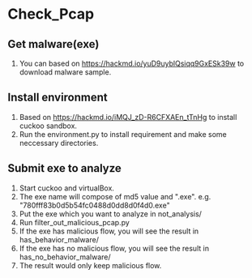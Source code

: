# Check_Pcap

## Get malware(exe)
1. You can based on https://hackmd.io/yuD9uyblQsiqq9GxESk39w to download malware sample.

## Install environment
1. Based on https://hackmd.io/iMQJ_zD-R6CFXAEn_tTnHg to install cuckoo sandbox.
2. Run the environment.py to install requirement and make some neccessary directories.

## Submit exe to analyze
1. Start cuckoo and virtualBox.
2. The exe name will compose of md5 value and ".exe". e.g. "780fff83b0d5b54fc0488d0dd8d0f4d0.exe"
3. Put the exe which you want to analyze in not_analysis/
4. Run filter_out_malicious_pcap.py
5. If the exe has malicious flow, you will see the result in has_behavior_malware/
6. If the exe has no malicious flow, you will see the result in has_no_behavior_malware/
7. The result would only keep malicious flow.
